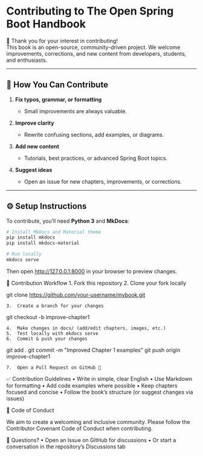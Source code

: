 # Contributing to The Open Spring Boot Handbook

🎉 Thank you for your interest in contributing!  
This book is an open-source, community-driven project. We welcome improvements, corrections, and new content from developers, students, and enthusiasts.  

---

## 🚀 How You Can Contribute

1. **Fix typos, grammar, or formatting**
   - Small improvements are always valuable.

2. **Improve clarity**
   - Rewrite confusing sections, add examples, or diagrams.

3. **Add new content**
   - Tutorials, best practices, or advanced Spring Boot topics.

4. **Suggest ideas**
   - Open an issue for new chapters, improvements, or corrections.


---

## ⚙️ Setup Instructions

To contribute, you’ll need **Python 3** and **MkDocs**:

```bash
# Install MkDocs and Material theme
pip install mkdocs
pip install mkdocs-material

# Run locally
mkdocs serve

```

Then open http://127.0.0.1:8000 in your browser to preview changes.

📜 Contribution Workflow
	1.	Fork this repository
	2.	Clone your fork locally

git clone https://github.com/your-username/mybook.git

	3.	Create a branch for your changes

git checkout -b improve-chapter1

	4.	Make changes in docs/ (add/edit chapters, images, etc.)
	5.	Test locally with mkdocs serve
	6.	Commit & push your changes

git add .
git commit -m "Improved Chapter 1 examples"
git push origin improve-chapter1

	7.	Open a Pull Request on GitHub 🎉

✅ Contribution Guidelines
	•	Write in simple, clear English
	•	Use Markdown for formatting
	•	Add code examples where possible
	•	Keep chapters focused and concise
	•	Follow the book’s structure (or suggest changes via issues)

📝 Code of Conduct

We aim to create a welcoming and inclusive community.
Please follow the Contributor Covenant Code of Conduct when contributing.

📧 Questions?
	•	Open an Issue on GitHub for discussions
	•	Or start a conversation in the repository’s Discussions tab